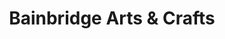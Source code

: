 ---
title: "Bainbridge Arts & Crafts"
url: /bainbridge-island/bainbridge-arts-and-crafts/
shop: art
---